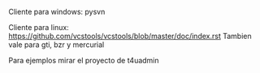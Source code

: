 Cliente para windows: pysvn

Cliente para linux: https://github.com/vcstools/vcstools/blob/master/doc/index.rst
Tambien vale para gti, bzr y mercurial

Para ejemplos mirar el proyecto de t4uadmin
